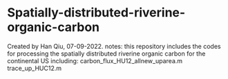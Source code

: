# Spatially-distributed-riverine-organic-carbon
Created by Han Qiu, 07-09-2022.
notes: this repository includes the codes for processing the spatially distributed riverine organic carbon for the continental US
including:
carbon_flux_HU12_allnew_uparea.m
trace_up_HUC12.m
